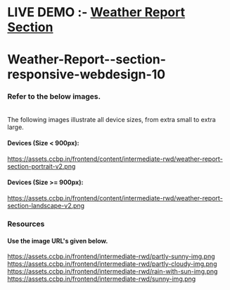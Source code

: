 # LIVE DEMO :- <a href="https://weatherreport.ccbp.tech/">Weather Report Section</a>
# Weather-Report--section-responsive-webdesign-10
### Refer to the below images.
</br>
The following images illustrate all device sizes, from extra small to extra large.</br>

#### Devices (Size < 900px):</br>
https://assets.ccbp.in/frontend/content/intermediate-rwd/weather-report-section-portrait-v2.png</br>
#### Devices (Size >= 900px):</br>
https://assets.ccbp.in/frontend/content/intermediate-rwd/weather-report-section-landscape-v2.png</br>

### Resources</br>
#### Use the image URL's given below.</br>

https://assets.ccbp.in/frontend/intermediate-rwd/partly-sunny-img.png</br>
https://assets.ccbp.in/frontend/intermediate-rwd/partly-cloudy-img.png</br>
https://assets.ccbp.in/frontend/intermediate-rwd/rain-with-sun-img.png</br>
https://assets.ccbp.in/frontend/intermediate-rwd/sunny-img.png</br>

